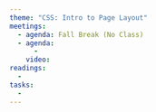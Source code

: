 ```yaml
---
theme: "CSS: Intro to Page Layout"
meetings:
  - agenda: Fall Break (No Class)
  - agenda:
      -
    video:
readings:
  -
tasks:
  -
---
```

